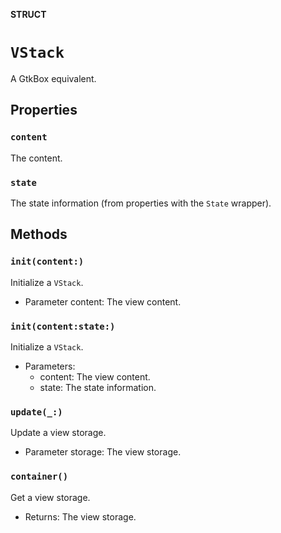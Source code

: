**STRUCT**

# `VStack`

A GtkBox equivalent.

## Properties
### `content`

The content.

### `state`

The state information (from properties with the `State` wrapper).

## Methods
### `init(content:)`

Initialize a `VStack`.
- Parameter content: The view content.

### `init(content:state:)`

Initialize a `VStack`.
- Parameters:
  - content: The view content.
  - state: The state information.

### `update(_:)`

Update a view storage.
- Parameter storage: The view storage.

### `container()`

Get a view storage.
- Returns: The view storage.
